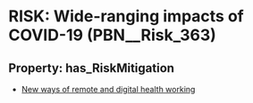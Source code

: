 # RISK: __Wide-ranging impacts of COVID-19__ (PBN__Risk_363)

## Property: has_RiskMitigation

* [New ways of remote and digital health working](PBN__RiskMitigation_475)

